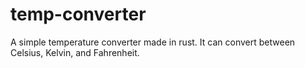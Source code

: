 # temp-converter
A simple temperature converter made in rust.  It can convert between Celsius, Kelvin, and Fahrenheit.
